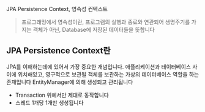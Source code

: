 JPA Persistence Context, 영속성 컨텍스트

> 프로그래밍에서 영속성이란, 프로그램의 실행과 종료와 연관되어 생명주기를 가지는 객체가 아닌, Database에 저장된 데이터들을 뜻합니다

## JPA Persistence Context란

JPA를 이해하는데에 있어서 가장 중요한 개념입니다.
애플리케이션과 테이터베이스 사이에 위치해있고, 영구적으로 보관될 객체를 보관하는 가상의 데이터베이스 역할을 하는 존재입니다
EntityManager에 의해 생성되고 관리됩니다

- Transaction 위에서만 제대로 동작합니다
- 스레드 1개당 1개만 생성됩니다
